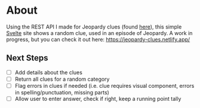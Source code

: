 # About

Using the REST API I made for Jeopardy clues (found [here](https://github.com/rrosenlof/jeopardy-api)), this simple [Svelte](https://svelte.dev/) site shows a random clue, used in an episode of Jeopardy. A work in progress, but you can check it out here: https://jeopardy-clues.netlify.app/

## Next Steps

- [ ] Add details about the clues
- [ ] Return all clues for a random category
- [ ] Flag errors in clues if needed (i.e. clue requires visual component, errors in spelling/punctuation, missing parts)
- [ ] Allow user to enter answer, check if right, keep a running point tally
